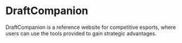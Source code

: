 # DraftCompanion
DraftCompanion is a reference website for competitive esports, where users can use the tools provided to gain strategic advantages.
